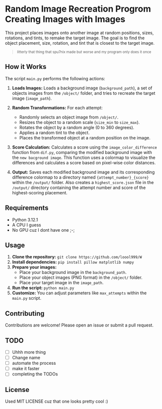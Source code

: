 # Random Image Recreation Progrom Creating Images with Images 

This project places images onto another image at random positions, sizes, rotations, and tints, to remake the target image. The goal is to find the object placement, size, rotation, and tint that is closest to the target image.

> <sub> litterly that thing that spu7nix made but worse and my program only does it once</sub>

## How it Works

The script `main.py` performs the following actions:

1. **Loads Images:** Loads a background image (`background_path`), a set of objects images from the `/object/` folder, and tries to recreate the target image (`image_path`).

2. **Random Transformations:** For each attempt:
    * Randomly selects an object image from `/object/`.
    * Resizes the object to a random scale (`size_min` to `size_max`).
    * Rotates the object by a random angle (0 to 360 degrees).
    * Applies a random tint to the object.
    * Places the transformed object at a random position on the image.

3. **Score Calculation:** Calculates a score using the `image_color_difference` function from `dif.py`, comparing the modified background image with the `new bacground image`. This function uses a colormap to visualize the differences and calculates a score based on pixel-wise color distances.

4. **Output:**  Saves each modified background image and its corresponding difference colormap to a directory named `{attempt_number}_{score}` within the `/output/` folder. Also creates a `highest_score.json` file in the `/output/` directory containing the attempt number and score of the highest-scoring placement.

## Requirements

* Python 3.12.1 
* A CPU I guess
* No GPU cuz I dont have one ;-;

## Usage

1. **Clone the repository:** `git clone https://github.com/loool999/W`
2. **Install dependencies:** `pip install pillow matplotlib numpy`
3. **Prepare your images:**
    * Place your background image in the `background_path`.
    * Place your object images (PNG format) in the `/object/` folder.
    * Place your target image in the `image_path`.
4. **Run the script:** `python main.py`
5. **Customize:**  You can adjust parameters like `max_attempts` within the `main.py` script.

## Contributing

Contributions are welcome!  Please open an issue or submit a pull request.

## TODO
- [ ] Uhhh more thing
- [ ] Change name
- [ ] automate the process
- [ ] make it faster
- [ ] completing the TODOs

## License
Used MIT LICENSE cuz that one looks pretty cool :)
